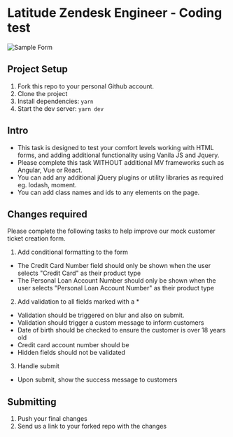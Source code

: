 # Latitude Zendesk Engineer - Coding test

![Sample Form](https://github.com/mephraums/latitude-zendesk-engineer-code-test/raw/master/images/form.png 'Sample Form')

## Project Setup

1. Fork this repo to your personal Github account.
2. Clone the project
3. Install dependencies: `yarn`
4. Start the dev server: `yarn dev`

## Intro

-   This task is designed to test your comfort levels working with HTML forms, and adding additional functionality using Vanila JS and Jquery.
-   Please complete this task WITHOUT additional MV frameworks such as Angular, Vue or React.
-   You can add any additional jQuery plugins or utility libraries as required eg. lodash, moment.
-   You can add class names and ids to any elements on the page.

## Changes required

Please complete the following tasks to help improve our mock customer ticket creation form.

1. Add conditional formatting to the form

-   The Credit Card Number field should only be shown when the user selects "Credit Card" as their product type
-   The Personal Loan Account Number should only be shown when the user selects "Personal Loan Account Number" as their product type

2. Add validation to all fields marked with a \*

-   Validation should be triggered on blur and also on submit.
-   Validation should trigger a custom message to inform customers
-   Date of birth should be checked to ensure the customer is over 18 years old
-   Credit card account number should be
-   Hidden fields should not be validated

3. Handle submit

-   Upon submit, show the success message to customers

## Submitting

1. Push your final changes
2. Send us a link to your forked repo with the changes
